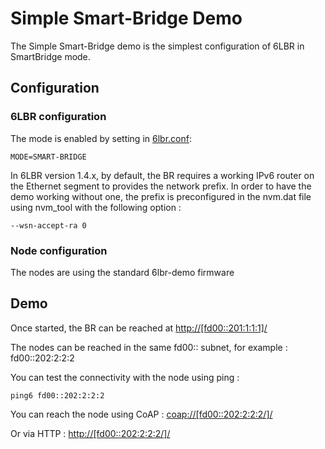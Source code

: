 # Simple Smart-Bridge Demo

The Simple Smart-Bridge demo is the simplest configuration of 6LBR in SmartBridge mode.

## Configuration

### 6LBR configuration

The mode is enabled by setting in [6lbr.conf](6lbr/6lbr.conf):

    MODE=SMART-BRIDGE

In 6LBR version 1.4.x, by default, the BR requires a working IPv6 router on the Ethernet segment to provides the network prefix. In order to have the demo working without one, the prefix is preconfigured in the nvm.dat file using nvm_tool with the following option :

    --wsn-accept-ra 0

### Node configuration

The nodes are using the standard 6lbr-demo firmware

## Demo

Once started, the BR can be reached at [http://[fd00::201:1:1:1]/](http://[fd00::201:1:1:1]/)

The nodes can be reached in the same fd00:: subnet, for example : fd00::202:2:2:2

You can test the connectivity with the node using ping :

    ping6 fd00::202:2:2:2

You can reach the node using CoAP : [coap://[fd00::202:2:2:2/]/](coap://[fd00::202:2:2:2/]/)

Or via HTTP : [http://[fd00::202:2:2:2/]/](http://[fd00::202:2:2:2/]/)

